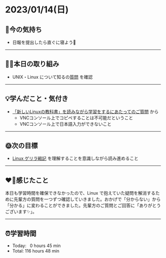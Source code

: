 # 2023/01/14(日)
## 🕺今の気持ち
- 日報を提出したら直ぐに寝よう🌚

---


## ✍🏻本日の取り組み
- UNIX・Linux について知るの[質問](https://bootcamp.fjord.jp/practices/133/questions) を確認

---


## 💡学んだこと・気付き
- [「新しいLinuxの教科書」を読みながら学習をするにあたってのご質問](https://bootcamp.fjord.jp/questions/1095) から
  - VNCコンソール上でコピペすることは不可能だということ
  - VNCコンソール上で日本語入力ができないこと

---


## 🌞次の目標
- [Linux ゲリラ戦記](https://web.archive.org/web/20210413184001/http://www.garunimo.com/program/linux/) を理解することを意識しながら読み進めること

---


## ❤️‍🔥感じたこと
本日も学習時間を確保できなかったので、Linux で抱えていた疑問を解消するために先輩方の質問を一つずつ確認していきました。おかげで「分からない」から「分かる」に変わることができました。先輩方のご質問とご回答に「ありがとうございます✨」。

---


## ⏰学習時間
- Today:&nbsp;&nbsp; 0 hours 45 min
- Total: 116 hours 48 min
